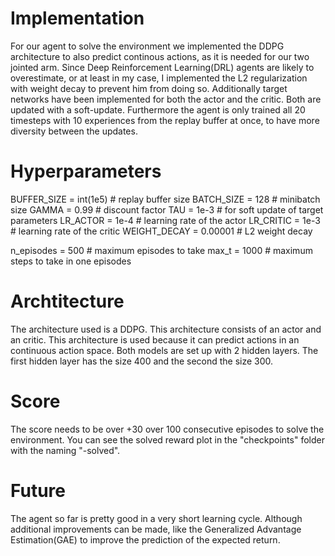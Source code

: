 # Implementation

For our agent to solve the environment we implemented the DDPG architecture to also predict continous actions, as it is needed for our two jointed arm.
Since Deep Reinforcement Learning(DRL) agents are likely to overestimate, or at least in my case, I implemented the L2 regularization with weight decay to prevent him from doing so.
Additionally target networks have been implemented for both the actor and the critic.
Both are updated with a soft-update. 
Furthermore the agent is only trained all 20 timesteps with 10 experiences from the replay buffer at once, to have more diversity between the updates.

# Hyperparameters

BUFFER_SIZE     = int(1e5)  # replay buffer size
BATCH_SIZE      = 128       # minibatch size
GAMMA           = 0.99      # discount factor
TAU             = 1e-3      # for soft update of target parameters
LR_ACTOR        = 1e-4      # learning rate of the actor
LR_CRITIC       = 1e-3      # learning rate of the critic
WEIGHT_DECAY    = 0.00001   # L2 weight decay

n_episodes  = 500         # maximum episodes to take 
max_t       = 1000              # maximum steps to take in one episodes


# Archtitecture

The architecture used is a DDPG. This architecture consists of an actor and an critic. 
This architecture is used because it can predict actions in an continuous action space.
Both models are set up with 2 hidden layers. The first hidden layer has the size 400 and the second the size 300.

# Score

The score needs to be over +30 over 100 consecutive episodes to solve the environment.
You can see the solved reward plot in the "checkpoints" folder with the naming "-solved".


# Future

The agent so far is pretty good in a very short learning cycle.
Although additional improvements can be made, like the Generalized Advantage Estimation(GAE) to improve the prediction of the expected return.
